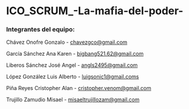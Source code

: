# ICO_SCRUM_-La-mafia-del-poder-

### Integrantes del equipo:

  Chávez Onofre Gonzalo - chavezgco@gmail.com

  García Sánchez Ana Karen - bigbang521.62@gmail.com

  Liberos Sánchez José Angel - angls2495@gmail.com

  López González Luis Alberto - luigsonic1@gmail.coms

  Piña Reyes Cristopher Alan - cristopher.venom@gmail.com

  Trujillo Zamudio Misael - misaeltrujillozam@gmail.com
